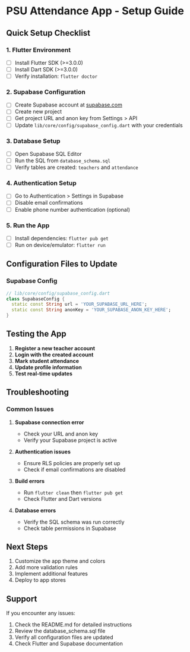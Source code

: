 # PSU Attendance App - Setup Guide

## Quick Setup Checklist

### 1. Flutter Environment
- [ ] Install Flutter SDK (>=3.0.0)
- [ ] Install Dart SDK (>=3.0.0)
- [ ] Verify installation: `flutter doctor`

### 2. Supabase Configuration
- [ ] Create Supabase account at [supabase.com](https://supabase.com)
- [ ] Create new project
- [ ] Get project URL and anon key from Settings > API
- [ ] Update `lib/core/config/supabase_config.dart` with your credentials

### 3. Database Setup
- [ ] Open Supabase SQL Editor
- [ ] Run the SQL from `database_schema.sql`
- [ ] Verify tables are created: `teachers` and `attendance`

### 4. Authentication Setup
- [ ] Go to Authentication > Settings in Supabase
- [ ] Disable email confirmations
- [ ] Enable phone number authentication (optional)

### 5. Run the App
- [ ] Install dependencies: `flutter pub get`
- [ ] Run on device/emulator: `flutter run`

## Configuration Files to Update

### Supabase Config
```dart
// lib/core/config/supabase_config.dart
class SupabaseConfig {
  static const String url = 'YOUR_SUPABASE_URL_HERE';
  static const String anonKey = 'YOUR_SUPABASE_ANON_KEY_HERE';
}
```

## Testing the App

1. **Register a new teacher account**
2. **Login with the created account**
3. **Mark student attendance**
4. **Update profile information**
5. **Test real-time updates**

## Troubleshooting

### Common Issues

1. **Supabase connection error**
   - Check your URL and anon key
   - Verify your Supabase project is active

2. **Authentication issues**
   - Ensure RLS policies are properly set up
   - Check if email confirmations are disabled

3. **Build errors**
   - Run `flutter clean` then `flutter pub get`
   - Check Flutter and Dart versions

4. **Database errors**
   - Verify the SQL schema was run correctly
   - Check table permissions in Supabase

## Next Steps

1. Customize the app theme and colors
2. Add more validation rules
3. Implement additional features
4. Deploy to app stores

## Support

If you encounter any issues:
1. Check the README.md for detailed instructions
2. Review the database_schema.sql file
3. Verify all configuration files are updated
4. Check Flutter and Supabase documentation
